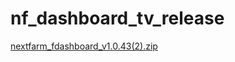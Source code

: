 # nf_dashboard_tv_release
[nextfarm_fdashboard_v1.0.43(2).zip](https://github.com/user-attachments/files/16835363/nextfarm_fdashboard_v1.0.43.2.zip)
